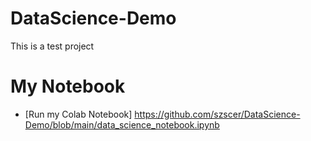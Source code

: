# DataScience-Demo
This is a test project

# My Notebook
* [Run my Colab Notebook] https://github.com/szscer/DataScience-Demo/blob/main/data_science_notebook.ipynb
